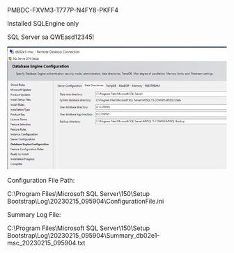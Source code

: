 PMBDC-FXVM3-T777P-N4FY8-PKFF4

Installed SQLEngine only

SQL Server sa QWEasd12345!

![image.png](/.attachments/image-9dac3f81-c182-43c2-9a3e-4295ee7c5dec.png)

Configuration File Path:

C:\Program Files\Microsoft SQL Server\150\Setup Bootstrap\Log\20230215_095904\ConfigurationFile.ini

Summary Log File:

C:\Program Files\Microsoft SQL Server\150\Setup Bootstrap\Log\20230215_095904\Summary_db02e1-msc_20230215_095904.txt
